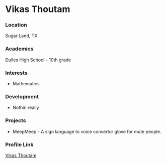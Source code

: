 # Vikas Thoutam

### Location

Sugar Land, TX

### Academics

Dulles High School - 10th grade

### Interests

- Mathematics.

### Development

- Nothin really
### Projects

- MeepMeep - A sign language to voice convertor glove for mute people.

### Profile Link

[Vikas Thoutam](https://github.com/Vikachubro21)
